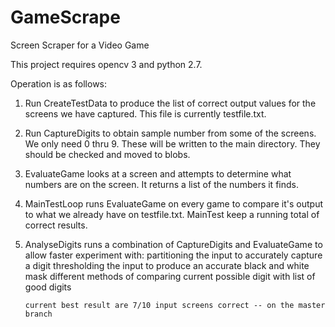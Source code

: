 # GameScrape
Screen Scraper for a Video Game

This project requires opencv 3 and python 2.7.

Operation is as follows:

1.   Run CreateTestData to produce the list of correct output values for the screens we have
      captured.   This file is currently testfile.txt.

2.  Run CaptureDigits to obtain sample number from some of the screens.   We only need 0 thru 9.
    These will be written to the main directory.   They should be checked and moved to blobs.

3.  EvaluateGame looks at a screen and attempts to determine what numbers are on the screen.  It 
    returns a list of the numbers it finds.

4.  MainTestLoop runs EvaluateGame on every game to compare it's output to what we already have on
    testfile.txt.  MainTest keep a running total of correct results.

5.  AnalyseDigits runs a combination of CaptureDigits and EvaluateGame to allow faster
    experiment with:
        partitioning the input to accurately capture a digit
        thresholding the input to produce an accurate black and white mask
        different methods of comparing current possible digit with list of good digits

        current best result are 7/10 input screens correct -- on the master branch
 


